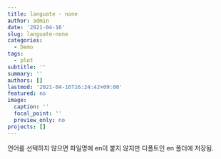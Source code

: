 ```yaml
---
title: languate - none
author: admin
date: '2021-04-16'
slug: languate-none
categories:
  - Demo
tags:
  - plot
subtitle: ''
summary: ''
authors: []
lastmod: '2021-04-16T16:24:42+09:00'
featured: no
image:
  caption: ''
  focal_point: ''
  preview_only: no
projects: []
---
```


언어를 선택하지 않으면 파일명에 en이 붙지 않지만 디폴트인 en 폴더에 저장됨.
